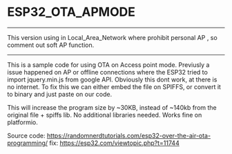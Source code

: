 # ESP32_OTA_APMODE
*****************************************
This version using in Local_Area_Network where prohibit personal AP , so comment out soft AP function.

******************************************
This is a sample code for using OTA on Access point mode.  Previusly a issue happened on AP or offline connections where the ESP32 tried to import jquery.min.js from google API.
Obviously this dont work, at there is no internet.  To fix this we can either embed the file on SPIFFS, or convert it to binary and just paste on our code.    

This will increase the program size by ~30KB,  instead of ~140kb from the original file + spiffs lib.  No additional libraries needed.  Works fine on platformio.

Source code: https://randomnerdtutorials.com/esp32-over-the-air-ota-programming/
fix: https://esp32.com/viewtopic.php?t=11744
